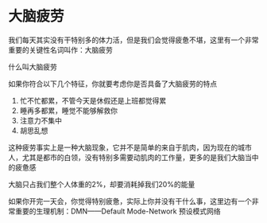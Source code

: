 # 大脑疲劳

我们每天其实没有干特别多的体力活，但是我们会觉得疲惫不堪，这里有一个非常重要的关键性名词叫作：大脑疲劳

什么叫大脑疲劳

如果你符合以下几个特征，你就要考虑你是否具备了大脑疲劳的特点

1. 忙不忙都累，不管今天是休假还是上班都觉得累
2. 睡再多都累，睡觉不能够解救你
3. 注意力不集中
4. 胡思乱想



这种疲劳事实上是一种大脑现象，它并不是简单的来自于肌肉，因为现在的城市人，尤其是都市的白领，没有特别多需要动肌肉的工作量，更多的是我们大脑当中的疲惫感

大脑只占我们整个人体重的2%，却要消耗掉我们20%的能量

如果你开完一天会，你觉得特别疲惫，实际上你并没有干什么事，这里边有一个非常重要的生理机制：DMN——Default Mode-Network 预设模式网络

















